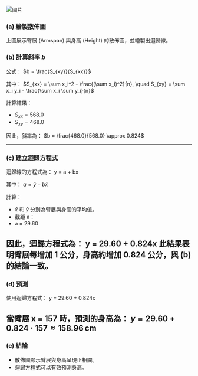 ![圖片](https://github.com/user-attachments/assets/b73d5515-31de-4ca9-8abb-c2b9b50f0973)

### (a) 繪製散佈圖
上圖展示臂展 (Armspan) 與身高 (Height) 的散佈圖，並繪製出迴歸線。
### (b) 計算斜率 $b$
公式：
$b = \frac{S_{xy}}{S_{xx}}$

其中：
$S_{xx} = \sum x_i^2 - \frac{(\sum x_i)^2}{n}, \quad S_{xy} = \sum x_i y_i - \frac{\sum x_i \sum y_i}{n}$

計算結果：
- $S_{xx} = 568.0$
- $S_{xy} = 468.0$

因此，斜率為：
$b = \frac{468.0}{568.0} \approx 0.824$ 

---
### (c) 建立迴歸方程式

迴歸線的方程式為：
y = a + bx

其中：
$a = \bar{y} - b\bar{x}$

計算：
- $\bar{x}$ 和 $\bar{y}$ 分別為臂展與身高的平均值。
- 截距 a：
- a = 29.60

因此，迴歸方程式為：
y = 29.60 + 0.824x
此結果表明臂展每增加 1 公分，身高約增加 0.824 公分，與 (b) 的結論一致。
---

### (d) 預測
使用迴歸方程式：
y = 29.60 + 0.824x

當臂展 x = 157 時，預測的身高為：
$y = 29.60 + 0.824 \cdot 157 \approx 158.96 \, \text{cm}$
---
### (e) 結論
- 散佈圖顯示臂展與身高呈現正相關。
- 迴歸方程式可以有效預測身高。
